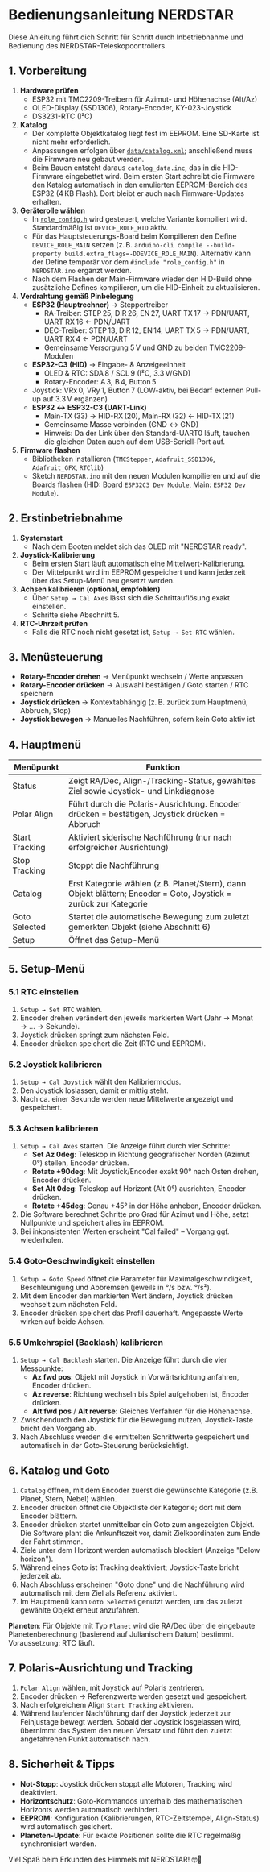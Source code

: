 # Bedienungsanleitung NERDSTAR

Diese Anleitung führt dich Schritt für Schritt durch Inbetriebnahme und Bedienung des NERDSTAR-Teleskopcontrollers.

## 1. Vorbereitung

1. **Hardware prüfen**
   - ESP32 mit TMC2209-Treibern für Azimut- und Höhenachse (Alt/Az)
   - OLED-Display (SSD1306), Rotary-Encoder, KY-023-Joystick
   - DS3231-RTC (I²C)
2. **Katalog**
   - Der komplette Objektkatalog liegt fest im EEPROM. Eine SD-Karte ist nicht mehr erforderlich.
   - Anpassungen erfolgen über [`data/catalog.xml`](../data/catalog.xml); anschließend muss die Firmware neu gebaut werden.
   - Beim Bauen entsteht daraus `catalog_data.inc`, das in die HID-Firmware eingebettet wird. Beim ersten Start schreibt die Firmware den Katalog automatisch in den emulierten EEPROM-Bereich des ESP32 (4 KB Flash). Dort bleibt er auch nach Firmware-Updates erhalten.
3. **Geräterolle wählen**
   - In [`role_config.h`](../role_config.h) wird gesteuert, welche Variante kompiliert wird. Standardmäßig ist `DEVICE_ROLE_HID` aktiv.
   - Für das Hauptsteuerungs-Board beim Kompilieren den Define `DEVICE_ROLE_MAIN` setzen (z. B. `arduino-cli compile --build-property build.extra_flags=-DDEVICE_ROLE_MAIN`). Alternativ kann der Define temporär vor dem `#include "role_config.h"` in `NERDSTAR.ino` ergänzt werden.
   - Nach dem Flashen der Main-Firmware wieder den HID-Build ohne zusätzliche Defines kompilieren, um die HID-Einheit zu aktualisieren.
4. **Verdrahtung gemäß Pinbelegung**
   - **ESP32 (Hauptrechner)** → Steppertreiber
     - RA-Treiber: STEP 25, DIR 26, EN 27, UART TX 17 → PDN/UART, UART RX 16 ← PDN/UART
     - DEC-Treiber: STEP 13, DIR 12, EN 14, UART TX 5 → PDN/UART, UART RX 4 ← PDN/UART
     - Gemeinsame Versorgung 5 V und GND zu beiden TMC2209-Modulen
   - **ESP32-C3 (HID)** → Eingabe- & Anzeigeeinheit
     - OLED & RTC: SDA 8 / SCL 9 (I²C, 3.3 V/GND)
     - Rotary-Encoder: A 3, B 4, Button 5
    - Joystick: VRx 0, VRy 1, Button 7 (LOW-aktiv, bei Bedarf externen Pull-up auf 3.3 V ergänzen)
   - **ESP32 ↔ ESP32-C3 (UART-Link)**
     - Main-TX (33) → HID-RX (20), Main-RX (32) ← HID-TX (21)
     - Gemeinsame Masse verbinden (GND ↔ GND)
     - Hinweis: Da der Link über den Standard-UART0 läuft, tauchen die gleichen Daten auch auf dem USB-Seriell-Port auf.
5. **Firmware flashen**
   - Bibliotheken installieren (`TMCStepper`, `Adafruit_SSD1306`, `Adafruit_GFX`, `RTClib`)
   - Sketch `NERDSTAR.ino` mit den neuen Modulen kompilieren und auf die Boards flashen (HID: Board `ESP32C3 Dev Module`, Main: `ESP32 Dev Module`).

## 2. Erstinbetriebnahme

1. **Systemstart**
   - Nach dem Booten meldet sich das OLED mit "NERDSTAR ready".
2. **Joystick-Kalibrierung**
   - Beim ersten Start läuft automatisch eine Mittelwert-Kalibrierung.
   - Der Mittelpunkt wird im EEPROM gespeichert und kann jederzeit über das Setup-Menü neu gesetzt werden.
3. **Achsen kalibrieren (optional, empfohlen)**
   - Über `Setup → Cal Axes` lässt sich die Schrittauflösung exakt einstellen.
   - Schritte siehe Abschnitt 5.
4. **RTC-Uhrzeit prüfen**
   - Falls die RTC noch nicht gesetzt ist, `Setup → Set RTC` wählen.

## 3. Menüsteuerung

- **Rotary-Encoder drehen** → Menüpunkt wechseln / Werte anpassen
- **Rotary-Encoder drücken** → Auswahl bestätigen / Goto starten / RTC speichern
- **Joystick drücken** → Kontextabhängig (z. B. zurück zum Hauptmenü, Abbruch, Stop)
- **Joystick bewegen** → Manuelles Nachführen, sofern kein Goto aktiv ist

## 4. Hauptmenü

| Menüpunkt        | Funktion                                                                                   |
| ---------------- | ------------------------------------------------------------------------------------------- |
| Status           | Zeigt RA/Dec, Align-/Tracking-Status, gewähltes Ziel sowie Joystick- und Linkdiagnose       |
| Polar Align      | Führt durch die Polaris-Ausrichtung. Encoder drücken = bestätigen, Joystick drücken = Abbruch |
| Start Tracking   | Aktiviert siderische Nachführung (nur nach erfolgreicher Ausrichtung)                       |
| Stop Tracking    | Stoppt die Nachführung                                                                      |
| Catalog          | Erst Kategorie wählen (z.B. Planet/Stern), dann Objekt blättern; Encoder = Goto, Joystick = zurück zur Kategorie |
| Goto Selected    | Startet die automatische Bewegung zum zuletzt gemerkten Objekt (siehe Abschnitt 6)          |
| Setup            | Öffnet das Setup-Menü                                                                       |

## 5. Setup-Menü

### 5.1 RTC einstellen
1. `Setup → Set RTC` wählen.
2. Encoder drehen verändert den jeweils markierten Wert (Jahr → Monat → … → Sekunde).
3. Joystick drücken springt zum nächsten Feld.
4. Encoder drücken speichert die Zeit (RTC und EEPROM).

### 5.2 Joystick kalibrieren
1. `Setup → Cal Joystick` wählt den Kalibriermodus.
2. Den Joystick loslassen, damit er mittig steht.
3. Nach ca. einer Sekunde werden neue Mittelwerte angezeigt und gespeichert.

### 5.3 Achsen kalibrieren
1. `Setup → Cal Axes` starten. Die Anzeige führt durch vier Schritte:
   - **Set Az 0deg**: Teleskop in Richtung geografischer Norden (Azimut 0°) stellen, Encoder drücken.
   - **Rotate +90deg**: Mit Joystick/Encoder exakt 90° nach Osten drehen, Encoder drücken.
   - **Set Alt 0deg**: Teleskop auf Horizont (Alt 0°) ausrichten, Encoder drücken.
   - **Rotate +45deg**: Genau +45° in der Höhe anheben, Encoder drücken.
2. Die Software berechnet Schritte pro Grad für Azimut und Höhe, setzt Nullpunkte und speichert alles im EEPROM.
3. Bei inkonsistenten Werten erscheint "Cal failed" – Vorgang ggf. wiederholen.

### 5.4 Goto-Geschwindigkeit einstellen
1. `Setup → Goto Speed` öffnet die Parameter für Maximalgeschwindigkeit, Beschleunigung und Abbremsen (jeweils in °/s bzw. °/s²).
2. Mit dem Encoder den markierten Wert ändern, Joystick drücken wechselt zum nächsten Feld.
3. Encoder drücken speichert das Profil dauerhaft. Angepasste Werte wirken auf beide Achsen.

### 5.5 Umkehrspiel (Backlash) kalibrieren
1. `Setup → Cal Backlash` starten. Die Anzeige führt durch die vier Messpunkte:
   - **Az fwd pos**: Objekt mit Joystick in Vorwärtsrichtung anfahren, Encoder drücken.
   - **Az reverse**: Richtung wechseln bis Spiel aufgehoben ist, Encoder drücken.
   - **Alt fwd pos** / **Alt reverse**: Gleiches Verfahren für die Höhenachse.
2. Zwischendurch den Joystick für die Bewegung nutzen, Joystick-Taste bricht den Vorgang ab.
3. Nach Abschluss werden die ermittelten Schrittwerte gespeichert und automatisch in der Goto-Steuerung berücksichtigt.

## 6. Katalog und Goto

1. `Catalog` öffnen, mit dem Encoder zuerst die gewünschte Kategorie (z.B. Planet, Stern, Nebel) wählen.
2. Encoder drücken öffnet die Objektliste der Kategorie; dort mit dem Encoder blättern.
3. Encoder drücken startet unmittelbar ein Goto zum angezeigten Objekt. Die Software plant die Ankunftszeit vor, damit Zielkoordinaten zum Ende der Fahrt stimmen.
4. Ziele unter dem Horizont werden automatisch blockiert (Anzeige "Below horizon").
5. Während eines Goto ist Tracking deaktiviert; Joystick-Taste bricht jederzeit ab.
6. Nach Abschluss erscheinen "Goto done" und die Nachführung wird automatisch mit dem Ziel als Referenz aktiviert.
7. Im Hauptmenü kann `Goto Selected` genutzt werden, um das zuletzt gewählte Objekt erneut anzufahren.

**Planeten**: Für Objekte mit Typ `Planet` wird die RA/Dec über die eingebaute Planetenberechnung (basierend auf Julianischem Datum) bestimmt. Voraussetzung: RTC läuft.

## 7. Polaris-Ausrichtung und Tracking

1. `Polar Align` wählen, mit Joystick auf Polaris zentrieren.
2. Encoder drücken → Referenzwerte werden gesetzt und gespeichert.
3. Nach erfolgreichem Align `Start Tracking` aktivieren.
4. Während laufender Nachführung darf der Joystick jederzeit zur Feinjustage bewegt werden. Sobald der Joystick losgelassen wird, übernimmt das System den neuen Versatz und führt den zuletzt angefahrenen Punkt automatisch nach.

## 8. Sicherheit & Tipps

- **Not-Stopp**: Joystick drücken stoppt alle Motoren, Tracking wird deaktiviert.
- **Horizontschutz**: Goto-Kommandos unterhalb des mathematischen Horizonts werden automatisch verhindert.
- **EEPROM**: Konfiguration (Kalibrierungen, RTC-Zeitstempel, Align-Status) wird automatisch gesichert.
- **Planeten-Update**: Für exakte Positionen sollte die RTC regelmäßig synchronisiert werden.

Viel Spaß beim Erkunden des Himmels mit NERDSTAR! 🤓🌌
